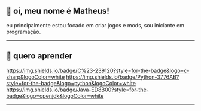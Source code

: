 ## 🤞 oi, meu nome é Matheus!

eu principalmente estou focado em criar jogos e mods, sou iniciante em programação.

---

## 🚀 quero aprender

https://img.shields.io/badge/C%23-239120?style=for-the-badge&logo=c-sharp&logoColor=white
https://img.shields.io/badge/Python-3776AB?style=for-the-badge&logo=python&logoColor=white
https://img.shields.io/badge/Java-ED8B00?style=for-the-badge&logo=openjdk&logoColor=white

---
